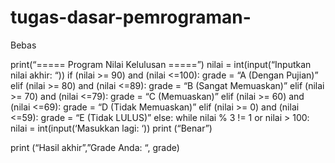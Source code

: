 # tugas-dasar-pemrograman-
Bebas


print(“===== Program Nilai Kelulusan =====”) nilai = int(input(“Inputkan nilai akhir: “))
if 
(nilai >= 90) and (nilai <=100): 
  grade = “A (Dengan Pujian)” 
 elif (nilai >= 80) and (nilai <=89):
  grade = “B (Sangat Memuaskan)” 
 elif (nilai >= 70) and (nilai <=79): 
  grade = “C (Memuaskan)”
elif (nilai >= 60) and (nilai <=69): 
  grade = “D (Tidak Memuaskan)” 
 elif (nilai >= 0) and (nilai <=59):
  grade = “E (Tidak LULUS)” 
 else: 
   while nilai % 3 != 1 or nilai > 100:
    nilai = int(input(‘Masukkan lagi: ‘))
     print (“Benar”)

print (“Hasil akhir”,”Grade Anda: “, grade)

